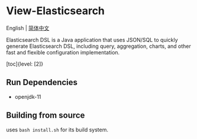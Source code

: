 # View-Elasticsearch

English | [简体中文](./i18n/README.zh-cn.md)

Elasticsearch DSL is a Java application that uses JSON/SQL to quickly generate Elasticsearch DSL, including query, aggregation, charts, and other fast and flexible configuration implementation.

[toc]{level: [2]}

## Run Dependencies

* openjdk-11

## Building from source

uses `bash install.sh` for its build system.
